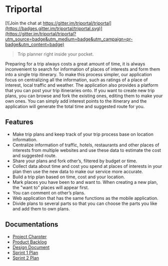 # Triportal

[![Join the chat at https://gitter.im/triportal/triportal](https://badges.gitter.im/triportal/triportal.svg)](https://gitter.im/triportal/triportal?utm_source=badge&utm_medium=badge&utm_campaign=pr-badge&utm_content=badge)

> Trip planner right inside your pocket.

Preparing for a trip always costs a great amount of time, it is always inconvenient to search for
information of places of interests and form them into a single trip itinerary. To make this process
simpler, our application focus on centralizing all the information, such as ratings of a place of
interest, local traffic and weather. The application also provides a platform that you can post your
trip itineraries onto. If you want to create new trip plans, you can browse and fork the existing 
ones, editing them to make your own ones. You can simply add interest points to the itinerary and 
the application will generate the total time and suggested route for you.

## Features

* Make trip plans and keep track of your trip process base on location information.
* Centralize information of traffic, hotels, restaurants and other places of interests from multiple
  websites and use these data to estimate the cost and suggested route.
* Share your plans and fork other’s, filtered by budget or time.
* Collect data about time and cost you spend at places of interests in your plan then use the new
  data to make our service more accurate.
* Build a trip plan based on time, cost and your location.
* Mark places you have been to and want to. When creating a new plan, the "want to" places will 
  appear first.
* You can comment on other’s plans.
* Web application that has the same functions as the mobile application.
* Divide plans to several parts so that you can choose the parts you like and add them to own plans.

## Documentations

* [Project Charpter](https://docs.google.com/document/d/1SsHvgLASRSHLI29AF5xqcd_Y-9q9eHpACpziut4Q3R8/pub)
* [Product Backlog](https://docs.google.com/document/d/1EiDIPek90S2pl-K-TotOuw324NF-rRds8CfG7OUqFJs/pub)
* [Design Document](https://docs.google.com/document/d/18yZlwUaeoMPn99Lq6NC-UQcrPATGLHgo1pjaGDlRzms/pub)
* [Sprint 1 Plan](https://docs.google.com/document/d/18xe1fZkIpLhaOKXO3ddsE3IUFaHe9vx4ZDFWYho4PCk/pub)
* [Sprint 2 Plan](https://docs.google.com/document/d/10r2-fSgFDxtCOmPqtD_cMAZrct5DHdr6sYyJOJ2rLwQ/pub)
